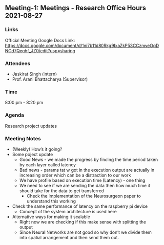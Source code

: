 ## Meeting-1: Meetings - Research Office Hours 2021-08-27

### Links
Official Meeting Google Docs Link: https://docs.google.com/document/d/1ni7b11d80Rkg9IxaZkP53CCzmveOqDNCd7Qeqhf_JZ0/edit?usp=sharing

### Attendees
* Jaskirat Singh (intern)
* Prof. Arani Bhattacharya (Supervisor)

### Time
8:00 pm - 8:20 pm

### Agenda
Research project updates

### Meeting Notes
* (Weekly) How’s it going?
* Some poject update
  * Good News - we made the progress by finding the time period taken by each layer called latency
  * Bad news - params tat w got in the execution output are actually in increasing order which can be a distraction to our work 
  * We have profile based on execution time (Latency) - one thing
  * We need to see if we are sending the data then how much time it should take for the data to get transferred
    * Check the implementation of the Neurosurgeon paper to understand this working
* Check the same performance of latency on the raspberry pi device
  * Concept of the system architecture is used here
* Alternative ways for making it scalable
  * Right now we are checking if this make sense with splitting the output
  * Since Neural Networks are not good so why don’t we divide them into spatial arrangement and then send them out.


